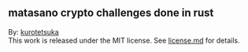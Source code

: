 ## matasano crypto challenges done in rust ##

By: [kurotetsuka](https://github.com/kurotetsuka)  
This work is released under the MIT license. See [license.md](license.md) for details.
